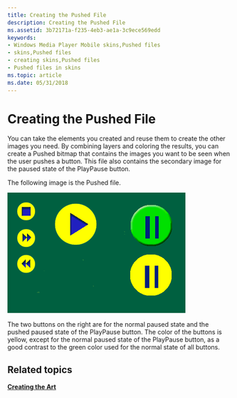 ```yaml
---
title: Creating the Pushed File
description: Creating the Pushed File
ms.assetid: 3b72171a-f235-4eb3-ae1a-3c9ece569edd
keywords:
- Windows Media Player Mobile skins,Pushed files
- skins,Pushed files
- creating skins,Pushed files
- Pushed files in skins
ms.topic: article
ms.date: 05/31/2018
---
```


# Creating the Pushed File

You can take the elements you created and reuse them to create the other images you need. By combining layers and coloring the results, you can create a Pushed bitmap that contains the images you want to be seen when the user pushes a button. This file also contains the secondary image for the paused state of the PlayPause button.

The following image is the Pushed file.

![pushed file](images/ceswmpus.png)

The two buttons on the right are for the normal paused state and the pushed paused state of the PlayPause button. The color of the buttons is yellow, except for the normal paused state of the PlayPause button, as a good contrast to the green color used for the normal state of all buttons.

## Related topics

<dl> <dt>

[**Creating the Art**](creating-the-art.md)
</dt> </dl>

 

 





